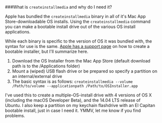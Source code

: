 ###What is `createinstallmedia` and why do I need it?

Apple has bundled the `createinstallmedia` binary in all of it's Mac App Store-downloadable OS installs. Using the `createinstallmedia` command you can make a bootable install drive out of the various OS install applications.

While each binary is specific to the version of OS it was bundled with, the syntax for use is the same. [Apple has a support page](https://support.apple.com/en-us/HT201372) on how to create a bootable installer, but I'll summarize here.

1. Download the OS Installer from the Mac App Store (default download path is to the /Applications folder)
2. Mount a (wiped) USB flash drive or be prepared so specify a partition on an internal/external drive
3. The basic syntax is as follows: `createinstallmedia --volume /Path/to/volume --applicationpath /Path/to/OSInstaller.app`


I've used this to create a multiple-OS-install drive with 4 versions of OS X (including the macOS Developer Beta), and the 14.04 LTS release of Ubuntu. I also keep a partition on my keychain flashdrive with an El Capitan bootable install, just in case I need it. YMMV, let me know if you find problems.